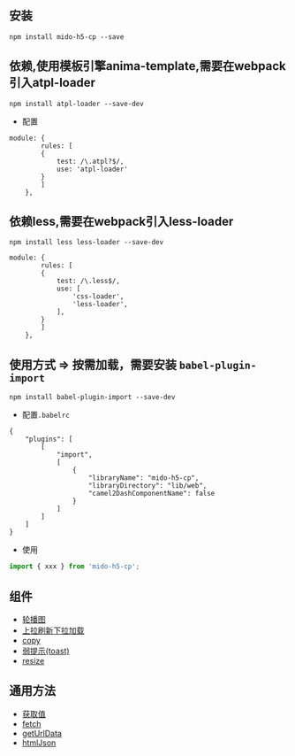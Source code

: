## 安装

```vim
npm install mido-h5-cp --save
```

## 依赖,使用模板引擎anima-template,需要在webpack引入atpl-loader
```vim
npm install atpl-loader --save-dev
```
- 配置
```vim
module: {
		rules: [
		{
			test: /\.atpl?$/,
			use: 'atpl-loader'
		}
		]
	},
```

## 依赖less,需要在webpack引入less-loader
```vim
npm install less less-loader --save-dev
```
```vim
module: {
		rules: [
		{
			test: /\.less$/,
			use: [
				'css-loader',
				'less-loader',
			],
		}
		]
	},
```

## 使用方式 => 按需加载，需要安装 `babel-plugin-import`
```vim
npm install babel-plugin-import --save-dev
```
- 配置`.babelrc`
```vim
{
	"plugins": [
		[
			"import",
			[
				{
					"libraryName": "mido-h5-cp",
					"libraryDirectory": "lib/web",
					"camel2DashComponentName": false
				}
			]
		]
	]
}
```
- 使用
```js
import { xxx } from 'mido-h5-cp';
```
## 组件
- [轮播图](https://github.com/zyxpz/mido-h5-cp/tree/master/src/web/carousel)
- [上拉刷新下拉加载](https://github.com/zyxpz/mido-h5-cp/tree/master/src/web/pullDown)
- [copy](https://github.com/zyxpz/mido-h5-cp/tree/master/src/web/copy)
- [弱提示(toast)](https://github.com/zyxpz/mido-h5-cp/tree/master/src/web/toast)
- [resize](https://github.com/zyxpz/mido-h5-cp/tree/master/src/web/resizer)

## 通用方法
- [获取值](https://github.com/zyxpz/mido-h5-cp/tree/master/src/web/findData)
- [fetch](https://github.com/zyxpz/mido-h5-cp/tree/master/src/web/fetch)
- [getUrlData](https://github.com/zyxpz/mido-h5-cp/tree/master/src/web/geturldata)
- [htmlJson](https://github.com/zyxpz/mido-h5-cp/tree/master/src/web/htmlJson)
